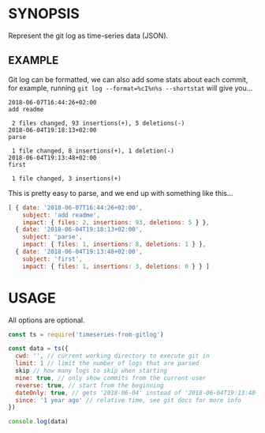 # SYNOPSIS
Represent the git log as time-series data (JSON).

## EXAMPLE
Git log can be formatted, we can also add some stats about each commit,
for example, running `git log --format=%cI%n%s --shortstat` will give you...

```
2018-06-07T16:44:26+02:00
add readme

 2 files changed, 93 insertions(+), 5 deletions(-)
2018-06-04T19:18:13+02:00
parse

 1 file changed, 8 insertions(+), 1 deletion(-)
2018-06-04T19:13:48+02:00
first

 1 file changed, 3 insertions(+)
```

This is pretty easy to parse, and we end up with something like this...

```js
[ { date: '2018-06-07T16:44:26+02:00',
    subject: 'add readme',
    impact: { files: 2, insertions: 93, deletions: 5 } },
  { date: '2018-06-04T19:18:13+02:00',
    subject: 'parse',
    impact: { files: 1, insertions: 8, deletions: 1 } },
  { date: '2018-06-04T19:13:48+02:00',
    subject: 'first',
    impact: { files: 1, insertions: 3, deletions: 0 } } ]
```

# USAGE
All options are optional.

```js
const ts = require('timeseries-from-gitlog')

const data = ts({
  cwd: '', // current working directory to execute git in
  limit: 1 // limit the number of logs that are parsed
  skip // how many logs to skip when starting
  mine: true, // only show commits from the current user
  reverse: true, // start from the beginning
  dateOnly: true, // gets '2018-06-04' instead of '2018-06-04T19:13:48+02:00'
  since: '1 year ago' // relative time, see git docs for more info
})

console.log(data)
```

